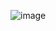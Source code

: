 ![image](https://github.com/marcosprofile/Python/assets/86635292/578186d7-6a65-42ac-906e-c8d175606590)
